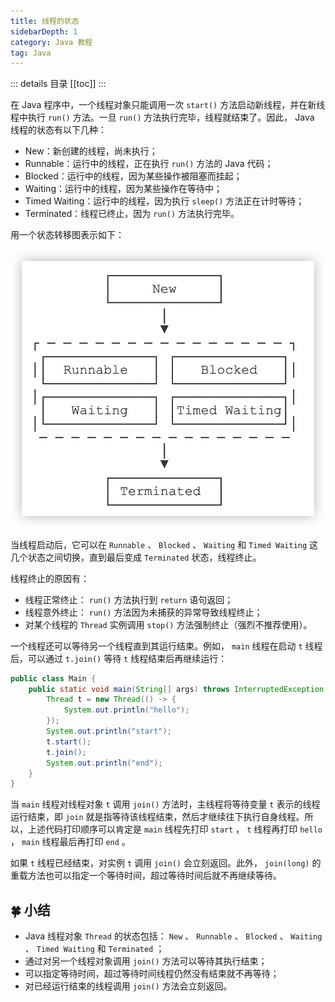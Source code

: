 ```yaml
---
title: 线程的状态
sidebarDepth: 1
category: Java 教程
tag: Java
---
```


::: details 目录
[[toc]]
:::

在 Java 程序中，一个线程对象只能调用一次 `start()` 方法启动新线程，并在新线程中执行 `run()` 方法。一旦 `run()` 方法执行完毕，线程就结束了。因此， Java 线程的状态有以下几种：

- New：新创建的线程，尚未执行；
- Runnable：运行中的线程，正在执行 `run()` 方法的 Java 代码；
- Blocked：运行中的线程，因为某些操作被阻塞而挂起；
- Waiting：运行中的线程，因为某些操作在等待中；
- Timed Waiting：运行中的线程，因为执行 `sleep()` 方法正在计时等待；
- Terminated：线程已终止，因为 `run()` 方法执行完毕。


用一个状态转移图表示如下：

![20220627153559](assets/20220627153559.png)


当线程启动后，它可以在 `Runnable` 、 `Blocked` 、 `Waiting` 和 `Timed Waiting` 这几个状态之间切换，直到最后变成 `Terminated` 状态，线程终止。

线程终止的原因有：

- 线程正常终止： `run()` 方法执行到 `return` 语句返回；
- 线程意外终止： `run()` 方法因为未捕获的异常导致线程终止；
- 对某个线程的 `Thread` 实例调用 `stop()` 方法强制终止（强烈不推荐使用）。

一个线程还可以等待另一个线程直到其运行结束。例如， `main` 线程在启动 `t` 线程后，可以通过 `t.join()` 等待 `t` 线程结束后再继续运行：

```java
public class Main {
    public static void main(String[] args) throws InterruptedException {
        Thread t = new Thread(() -> {
            System.out.println("hello");
        });
        System.out.println("start");
        t.start();
        t.join();
        System.out.println("end");
    }
}
```

当 `main` 线程对线程对象 `t` 调用 `join()` 方法时，主线程将等待变量 `t` 表示的线程运行结束，即 `join` 就是指等待该线程结束，然后才继续往下执行自身线程。所以，上述代码打印顺序可以肯定是 `main` 线程先打印 `start` ， `t` 线程再打印 `hello` ， `main` 线程最后再打印 `end` 。

如果 `t` 线程已经结束，对实例 `t` 调用 `join()` 会立刻返回。此外， `join(long)` 的重载方法也可以指定一个等待时间，超过等待时间后就不再继续等待。


## 🍀 小结

- Java 线程对象 `Thread` 的状态包括： `New` 、 `Runnable` 、 `Blocked` 、 `Waiting` 、 `Timed Waiting` 和 `Terminated` ；
- 通过对另一个线程对象调用 `join()` 方法可以等待其执行结束；
- 可以指定等待时间，超过等待时间线程仍然没有结束就不再等待；
- 对已经运行结束的线程调用 `join()` 方法会立刻返回。

